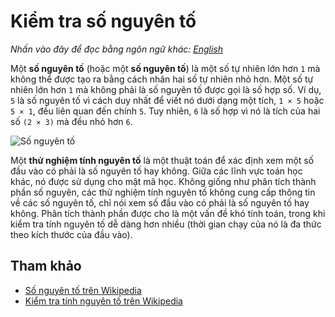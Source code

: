 # Kiểm tra số nguyên tố

_Nhấn vào đây để đọc bằng ngôn ngữ khác:_
[_English_](README.en-EN.md)

Một **số nguyên tố** (hoặc một **số nguyên tố**) là một số tự nhiên lớn hơn `1` mà không thể được tạo ra bằng cách nhân hai số tự nhiên nhỏ hơn. Một số tự nhiên lớn hơn `1` mà không phải là số nguyên tố được gọi là số hợp số. Ví dụ, `5` là số nguyên tố vì cách duy nhất để viết nó dưới dạng một tích, `1 × 5` hoặc `5 × 1`, đều liên quan đến chính `5`. Tuy nhiên, `6` là số hợp vì nó là tích của hai số `(2 × 3)` mà đều nhỏ hơn `6`.

![Số nguyên tố](https://upload.wikimedia.org/wikipedia/commons/f/f0/Primes-vs-composites.svg)

Một **thử nghiệm tính nguyên tố** là một thuật toán để xác định xem một số đầu vào có phải là số nguyên tố hay không. Giữa các lĩnh vực toán học khác, nó được sử dụng cho mật mã học. Không giống như phân tích thành phần số nguyên, các thử nghiệm tính nguyên tố không cung cấp thông tin về các số nguyên tố, chỉ nói xem số đầu vào có phải là số nguyên tố hay không. Phân tích thành phần được cho là một vấn đề khó tính toán, trong khi kiểm tra tính nguyên tố dễ dàng hơn nhiều (thời gian chạy của nó là đa thức theo kích thước của đầu vào).

## Tham khảo

- [Số nguyên tố trên Wikipedia](https://en.wikipedia.org/wiki/Prime_number)
- [Kiểm tra tính nguyên tố trên Wikipedia](https://en.wikipedia.org/wiki/Primality_test)
